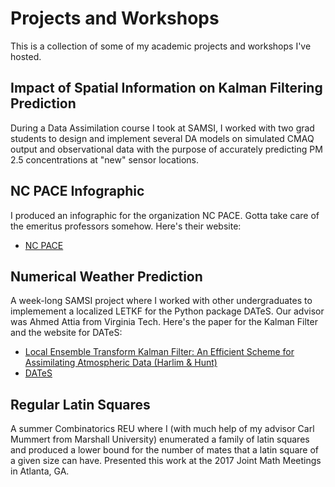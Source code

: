# Projects and Workshops

This is a collection of some of my academic projects and workshops I've hosted.

## Impact of Spatial Information on Kalman Filtering Prediction

During a Data Assimilation course I took at SAMSI, I worked with two grad students to design and implement several DA models on simulated CMAQ output and observational data with the purpose of accurately predicting PM 2.5 concentrations at "new" sensor locations.

## NC PACE Infographic

I produced an infographic for the organization NC PACE. Gotta take care of the emeritus professors somehow.
Here's their website:

* [NC PACE](http://ncpace.org/)

<!---
## Wolfram Projects

I spent a few weeks with Wolfram, learned a lot, and got two decent small projects out of it. The first uses the Wolfram Language to analyze a notable person's Twitter account while the other picks out a river's inherent structure from road/satellite images. 

* [Big-T's Twitter](http://community.wolfram.com/groups/-/m/t/1135996?p_p_auth=H2ZkqiXU)
* [Basic Image Processing with Rivers](http://community.wolfram.com/groups/-/m/t/1135996?p_p_auth=H2ZkqiXU)

-->
## Numerical Weather Prediction

A week-long SAMSI project where I worked with other undergraduates to implemement a localized LETKF for the Python package DATeS. Our advisor was Ahmed Attia from Virginia Tech.
Here's the paper for the Kalman Filter and the website for DATeS:

* [Local Ensemble Transform Kalman Filter: An Efficient Scheme for Assimilating Atmospheric Data (Harlim & Hunt)](https://www.atmos.umd.edu/~ekalnay/pubs/harlim_hunt05.pdf)
* [DATeS](http://people.cs.vt.edu/~attia/DATeS/About.html)

## Regular Latin Squares

A summer Combinatorics REU where I (with much help of my advisor Carl Mummert from Marshall University) enumerated a family of latin squares and produced a lower bound for the number of mates that a latin square of a given size can have. Presented this work at the 2017 Joint Math Meetings in Atlanta, GA.
